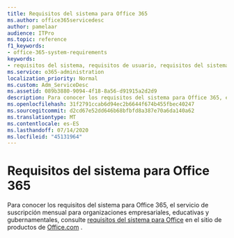 ```yaml
---
title: Requisitos del sistema para Office 365
ms.author: office365servicedesc
author: pamelaar
audience: ITPro
ms.topic: reference
f1_keywords:
- office-365-system-requirements
keywords:
- requisitos del sistema, requisitos de usuario, requisitos del sistema para Office 365
ms.service: o365-administration
localization_priority: Normal
ms.custom: Adm_ServiceDesc
ms.assetid: 089b3880-9094-4f18-8a56-d91915a2d2d9
description: Para conocer los requisitos del sistema para Office 365, el servicio de suscripción mensual para organizaciones empresariales, educativas y gubernamentales, consulte requisitos del sistema para Office en el sitio de productos de office.com.
ms.openlocfilehash: 31f2791ccab6d94ec2b6644f674b455fbec40247
ms.sourcegitcommit: d2cd67e52dd646b68bfbfd8a387e70a6da140a62
ms.translationtype: MT
ms.contentlocale: es-ES
ms.lasthandoff: 07/14/2020
ms.locfileid: "45131964"
---
```

# <a name="office-365-system-requirements"></a>Requisitos del sistema para Office 365

Para conocer los requisitos del sistema para Office 365, el servicio de suscripción mensual para organizaciones empresariales, educativas y gubernamentales, consulte [requisitos del sistema para Office](https://go.microsoft.com/fwlink/?LinkID=626095&amp;clcid=0x409) en el sitio de productos de [Office.com](https://go.microsoft.com/fwlink/?LinkID=509817&amp;clcid=0x409) . 
  

